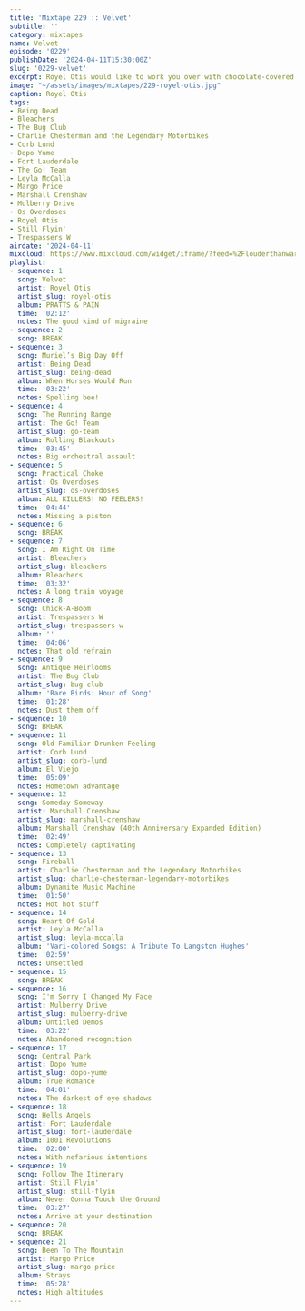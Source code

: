 ```yaml
---
title: 'Mixtape 229 :: Velvet'
subtitle: ''
category: mixtapes
name: Velvet
episode: '0229'
publishDate: '2024-04-11T15:30:00Z'
slug: '0229-velvet'
excerpt: Royel Otis would like to work you over with chocolate-covered brass knuckles.
image: "~/assets/images/mixtapes/229-royel-otis.jpg"
caption: Royel Otis
tags:
- Being Dead
- Bleachers
- The Bug Club
- Charlie Chesterman and the Legendary Motorbikes
- Corb Lund
- Dopo Yume
- Fort Lauderdale
- The Go! Team
- Leyla McCalla
- Margo Price
- Marshall Crenshaw
- Mulberry Drive
- Os Overdoses
- Royel Otis
- Still Flyin'
- Trespassers W
airdate: '2024-04-11'
mixcloud: https://www.mixcloud.com/widget/iframe/?feed=%2Flouderthanwar%2Fthe-mixtape-229-velvet-2024-04-11%2F&hide_artwork=1&hide_cover=1
playlist:
- sequence: 1
  song: Velvet
  artist: Royel Otis
  artist_slug: royel-otis
  album: PRATTS & PAIN
  time: '02:12'
  notes: The good kind of migraine
- sequence: 2
  song: BREAK
- sequence: 3
  song: Muriel’s Big Day Off
  artist: Being Dead
  artist_slug: being-dead
  album: When Horses Would Run
  time: '03:22'
  notes: Spelling bee!
- sequence: 4
  song: The Running Range
  artist: The Go! Team
  artist_slug: go-team
  album: Rolling Blackouts
  time: '03:45'
  notes: Big orchestral assault
- sequence: 5
  song: Practical Choke
  artist: Os Overdoses
  artist_slug: os-overdoses
  album: ALL KILLERS! NO FEELERS!
  time: '04:44'
  notes: Missing a piston
- sequence: 6
  song: BREAK
- sequence: 7
  song: I Am Right On Time
  artist: Bleachers
  artist_slug: bleachers
  album: Bleachers
  time: '03:32'
  notes: A long train voyage
- sequence: 8
  song: Chick-A-Boom
  artist: Trespassers W
  artist_slug: trespassers-w
  album: ''
  time: '04:06'
  notes: That old refrain
- sequence: 9
  song: Antique Heirlooms
  artist: The Bug Club
  artist_slug: bug-club
  album: 'Rare Birds: Hour of Song'
  time: '01:28'
  notes: Dust them off
- sequence: 10
  song: BREAK
- sequence: 11
  song: Old Familiar Drunken Feeling
  artist: Corb Lund
  artist_slug: corb-lund
  album: El Viejo
  time: '05:09'
  notes: Hometown advantage
- sequence: 12
  song: Someday Someway
  artist: Marshall Crenshaw
  artist_slug: marshall-crenshaw
  album: Marshall Crenshaw (40th Anniversary Expanded Edition)
  time: '02:49'
  notes: Completely captivating
- sequence: 13
  song: Fireball
  artist: Charlie Chesterman and the Legendary Motorbikes
  artist_slug: charlie-chesterman-legendary-motorbikes
  album: Dynamite Music Machine
  time: '01:50'
  notes: Hot hot stuff
- sequence: 14
  song: Heart Of Gold
  artist: Leyla McCalla
  artist_slug: leyla-mccalla
  album: 'Vari-colored Songs: A Tribute To Langston Hughes'
  time: '02:59'
  notes: Unsettled
- sequence: 15
  song: BREAK
- sequence: 16
  song: I'm Sorry I Changed My Face
  artist: Mulberry Drive
  artist_slug: mulberry-drive
  album: Untitled Demos
  time: '03:22'
  notes: Abandoned recognition
- sequence: 17
  song: Central Park
  artist: Dopo Yume
  artist_slug: dopo-yume
  album: True Romance
  time: '04:01'
  notes: The darkest of eye shadows
- sequence: 18
  song: Hells Angels
  artist: Fort Lauderdale
  artist_slug: fort-lauderdale
  album: 1001 Revolutions
  time: '02:00'
  notes: With nefarious intentions
- sequence: 19
  song: Follow The Itinerary
  artist: Still Flyin'
  artist_slug: still-flyin
  album: Never Gonna Touch the Ground
  time: '03:27'
  notes: Arrive at your destination
- sequence: 20
  song: BREAK
- sequence: 21
  song: Been To The Mountain
  artist: Margo Price
  artist_slug: margo-price
  album: Strays
  time: '05:28'
  notes: High altitudes
---
```


